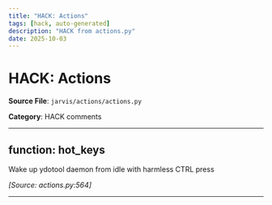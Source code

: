```yaml
---
title: "HACK: Actions"
tags: [hack, auto-generated]
description: "HACK from actions.py"
date: 2025-10-03
---
```


# HACK: Actions

**Source File**: `jarvis/actions/actions.py`

**Category**: HACK comments

---

## function: hot_keys

<a id="function:-hot_keys-1"></a>

Wake up ydotool daemon from idle with harmless CTRL press

*[Source: actions.py:564]*

---
